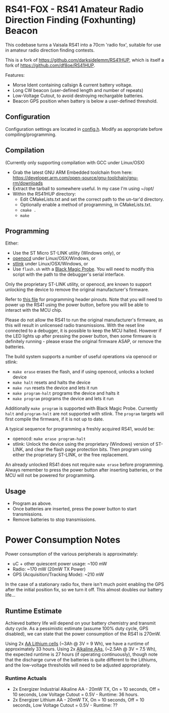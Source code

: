 # RS41-FOX - RS41 Amateur Radio Direction Finding (Foxhunting) Beacon
This codebase turns a Vaisala RS41 into a 70cm 'radio fox', suitable for use in amateur radio direction finding contests.

This is a fork of https://github.com/darksidelemm/RS41HUP, which is itself a fork of https://github.com/df8oe/RS41HUP.

Features:
* Morse Ident containing callsign & current battery voltage.
* Long CW beacon (user-defined length and number of repeats)
* Low-Voltage Cutout, to avoid destroying rechargable batteries.
* Beacon GPS position when battery is below a user-defined threshold.

## Configuration
Configuration settings are located in [config.h](./config.h). Modify as appropriate before compiling/programming.

## Compilation
(Currently only supporting compilation with GCC under Linux/OSX)

* Grab the latest GNU ARM Embedded toolchain from here: https://developer.arm.com/open-source/gnu-toolchain/gnu-rm/downloads
* Extract the tarball to somewhere useful. In my case I'm using ~/opt/
* Within the RS41HUP directory:
  * Edit CMakeLists.txt and set the correct path to the un-tar'd directory.
  * Optionally enable a method of programming, in CMakeLists.txt.
  * `cmake .`
  * `make`

## Programming
Either:
* Use the ST Micro ST-LINK utility (Windows only), or
* [openocd](http://openocd.org) under Linux/OSX/Windows, or
* [stlink](https://github.com/texane/stlink) under Linux/OSX/Windows, or
* Use `flash.sh` with a [Black Magic Probe](https://1bitsquared.com/products/black-magic-probe). You will need to modify this script with the path to the debugger's serial interface.

Only the proprietary ST-LINK utility, or openocd, are known to support unlocking the device to remove the original manufacturer's firmware.

Refer to [this file](./docs/programming_header.md) for programming header pinouts. Note that you will need to power up the RS41 using the power button, before you will be able to interact with the MCU chip.

Please do not allow the RS41 to run the original manufacturer's firmware, as this will result in unlicensed radio transmissions. With the reset line connected to a debugger, it is possible to keep the MCU halted. However if the LED lights up after pressing the power button, then some firmware is definitely running - please erase the original firmware ASAP, or remove the batteries.

The build system supports a number of useful operations via openocd or stlink:
* `make erase` erases the flash, and if using openocd, unlocks a locked device
* `make halt` resets and halts the device
* `make run` resets the device and lets it run
* `make program-halt` programs the device and halts it
* `make program` programs the device and lets it run

Additionally `make program` is supported with Black Magic Probe. Currently `halt` and `program-halt` are not supported with stlink. The `program` targets will first compile the firmware, if it is not up to date.

A typical sequence for programming a freshly acquired RS41, would be:
* openocd: `make erase program-halt`
* stlink: Unlock the device using the proprietary (Windows) version of ST-LINK, and clear the flash page protection bits. Then program using either the proprietary ST-LINK, or the free replacement.

An already unlocked RS41 does not require `make erase` before programming. Always remember to press the power button after inserting batteries, or the MCU will not be powered for programming.

## Usage
* Program as above.
* Once batteries are inserted, press the power button to start transmissions.
* Remove batteries to stop transmissions.

# Power Consumption Notes
Power consumption of the various peripherals is approximately:
* uC + other quiescent power usage: ~100 mW
* Radio: ~170 mW (20mW TX Power)
* GPS (Acquisition/Tracking Mode): ~210 mW

In the case of a stationary radio fox, there isn't much point enabling the GPS after the initial position fix, so we turn it off. This almost doubles our battery life...

## Runtime Estimate
Achieved battery life will depend on your battery chemistry and transmit duty cycle. As a pessimistic estimate (assume 100% duty cycle, GPS disabled), we can state that the power consumption of the RS41 is 270mW.

Using 2x [AA Lithium cells](http://data.energizer.com/pdfs/l91.pdf) (~3Ah @ 3V = 9 Wh), we have a runtime of approximately 33 hours.
Using 2x [Alkaline AAs](http://data.energizer.com/pdfs/e91.pdf), (~2.5Ah @ 3V = 7.5 Wh), the expected runtime is 27 hours (if operating continuously), though note that the discharge curve of the batteries is quite different to the Lithiums, and the low-voltage thresholds will need to be adjusted appropriately.

### Runtime Actuals
* 2x Energizer Industrial Alkaline AA - 20mW TX, On = 10 seconds, Off = 10 seconds, Low Voltage Cutout = 0.5V - Runtime: 36 hours.
* 2x Energizer Lithium AA - 20mW TX, On = 10 seconds, Off = 10 seconds, Low Voltage Cutout = 0.5V - Runtime: ??
